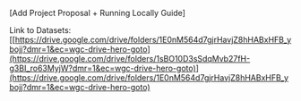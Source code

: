 [Add Project Proposal + Running Locally Guide]

Link to Datasets: [[https://drive.google.com/drive/folders/1E0nM564d7gjrHavjZ8hHABxHFB_ybojj?dmr=1&ec=wgc-drive-hero-goto](https://drive.google.com/drive/folders/1sBO10D3sSdqMvb27fH-g3BI_ro63MyjW?dmr=1&ec=wgc-drive-hero-goto)](https://drive.google.com/drive/folders/1E0nM564d7gjrHavjZ8hHABxHFB_ybojj?dmr=1&ec=wgc-drive-hero-goto)
